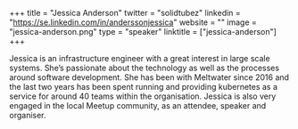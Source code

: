 +++
title = "Jessica Anderson"
twitter = "solidtubez"
linkedin = "https://se.linkedin.com/in/anderssonjessica"
website = ""
image = "jessica-anderson.png"
type = "speaker"
linktitle = ["jessica-anderson"]
+++

Jessica is an infrastructure engineer with a great interest in large scale systems. She’s passionate about the technology as well as the processes around software development. She has been with Meltwater since 2016 and the last two years has been spent running and providing kubernetes as a service for around 40 teams within the organisation. Jessica is also very engaged in the local Meetup community, as an attendee, speaker and organiser.
